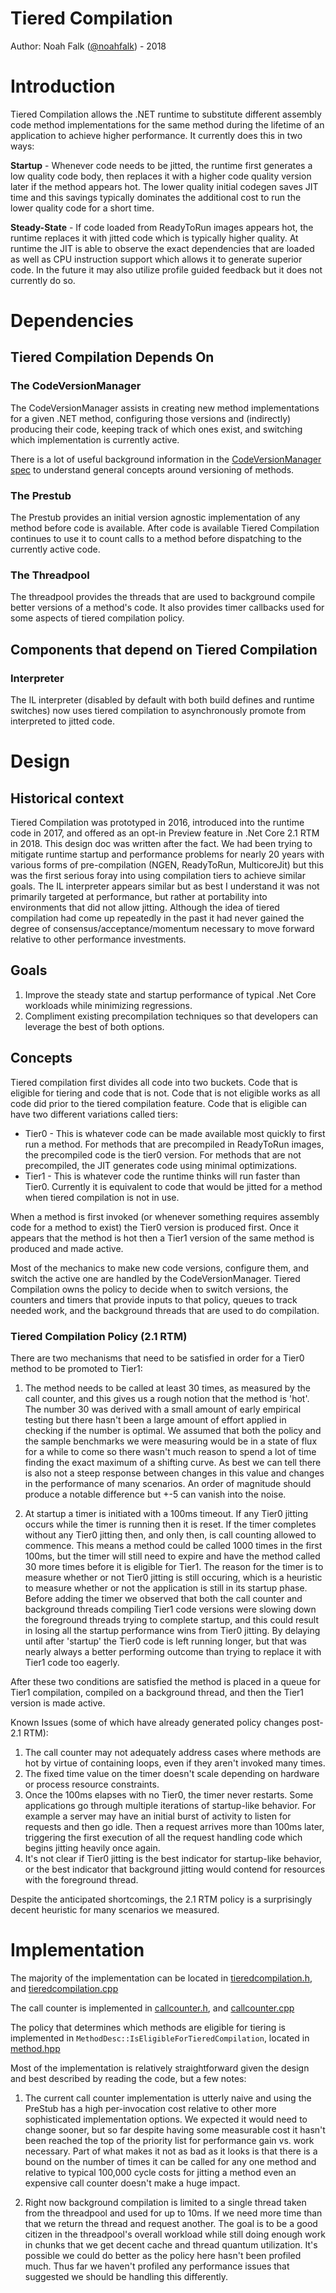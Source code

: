 Tiered Compilation
==================

Author: Noah Falk ([@noahfalk](https://github.com/noahfalk)) - 2018

Introduction
============

Tiered Compilation allows the .NET runtime to substitute different assembly code method implementations for the same method during the lifetime of an application to achieve higher performance. It currently does this in two ways:

  **Startup** - Whenever code needs to be jitted, the runtime first generates a low quality code body, then replaces it with a higher code quality version later if the method appears hot. The lower quality initial codegen saves JIT time and this savings typically dominates the additional cost to run the lower quality code for a short time.

  **Steady-State** - If code loaded from ReadyToRun images appears hot, the runtime replaces it with jitted code which is typically higher quality. At runtime the JIT is able to observe the exact dependencies that are loaded as well as CPU instruction support which allows it to generate superior code. In the future it may also utilize profile guided feedback but it does not currently do so.



Dependencies
============

## Tiered Compilation Depends On ##

### The CodeVersionManager ###
The CodeVersionManager assists in creating new method implementations for a given .NET method,  configuring those versions and (indirectly) producing their code, keeping track of which ones exist, and switching which implementation is currently active.

There is a lot of useful background information in the [CodeVersionManager spec](./code-versioning.md) to understand general concepts around versioning of methods.

### The Prestub ###
The Prestub provides an initial version agnostic implementation of any method before code is available. After code is available Tiered Compilation continues to use it to count calls to a method before dispatching to the currently active code.

### The Threadpool ###
The threadpool provides the threads that are used to background compile better versions of a method's code. It also provides timer callbacks used for some aspects of tiered compilation policy.

## Components that depend on Tiered Compilation ##

### Interpreter ###
The IL interpreter (disabled by default with both build defines and runtime switches) now uses tiered compilation to asynchronously promote from interpreted to jitted code.

Design
======

## Historical context ##

Tiered Compilation was prototyped in 2016, introduced into the runtime code in 2017, and offered as an opt-in Preview feature in .Net Core 2.1 RTM in 2018. This design doc was written after the fact. We had been trying to mitigate runtime startup and performance problems for nearly 20 years with various forms of pre-compilation (NGEN, ReadyToRun, MulticoreJit) but this was the first serious foray into using compilation tiers to achieve similar goals. The IL interpreter appears similar but as best I understand it was not primarily targeted at performance, but rather at portability into environments that did not allow jitting. Although the idea of tiered compilation had come up repeatedly in the past it had never gained the degree of consensus/acceptance/momentum necessary to move forward relative to other performance investments.

## Goals ##

1. Improve the steady state and startup performance of typical .Net Core workloads while minimizing regressions.
2. Compliment existing precompilation techniques so that developers can leverage the best of both options.


## Concepts ##

Tiered compilation first divides all code into two buckets. Code that is eligible for tiering and code that is not. Code that is not eligible works as all code did prior to the tiered compilation feature. Code that is eligible can have two different variations called tiers:

 - Tier0 - This is whatever code can be made available most quickly to first run a method. For methods that are precompiled in ReadyToRun images, the precompiled code is the tier0 version. For methods that are not precompiled, the JIT generates code using minimal optimizations.
 - Tier1 - This is whatever code the runtime thinks will run faster than Tier0. Currently it is equivalent to code that would be jitted for a method when tiered compilation is not in use.

When a method is first invoked (or whenever something requires assembly code for a method to exist) the Tier0 version is produced first. Once it appears that the method is hot then a Tier1 version of the same method is produced and made active. 

Most of the mechanics to make new code versions, configure them, and switch the active one are handled by the CodeVersionManager. Tiered Compilation owns the policy to decide when to switch versions, the counters and timers that provide inputs to that policy, queues to track needed work, and the background threads that are used to do compilation.


### Tiered Compilation Policy (2.1 RTM) ###

There are two mechanisms that need to be satisfied in order for a Tier0 method to be promoted to Tier1:

1. The method needs to be called at least 30 times, as measured by the call counter, and this gives us a rough notion that the method is 'hot'. The number 30 was derived with a small amount of early empirical testing but there hasn't been a large amount of effort applied in checking if the number is optimal. We assumed that both the policy and the sample benchmarks we were measuring would be in a state of flux for a while to come so there wasn't much reason to spend a lot of time finding the exact maximum of a shifting curve. As best we can tell there is also not a steep response between changes in this value and changes in the performance of many scenarios. An order of magnitude should produce a notable difference but +-5 can vanish into the noise.

2. At startup a timer is initiated with a 100ms timeout. If any Tier0 jitting occurs while the timer is running then it is reset. If the timer completes without any Tier0 jitting then, and only then, is call counting allowed to commence. This means a method could be called 1000 times in the first 100ms, but the timer will still need to expire and have the method called 30 more times before it is eligible for Tier1. The reason for the timer is to measure whether or not Tier0 jitting is still occuring, which is a heuristic to measure whether or not the application is still in its startup phase. Before adding the timer we observed that both the call counter and background threads compiling Tier1 code versions were slowing down the foreground threads trying to complete startup, and this could result in losing all the startup performance wins from Tier0 jitting. By delaying until after 'startup' the Tier0 code is left running longer, but that was nearly always a better performing outcome than trying to replace it with Tier1 code too eagerly. 

After these two conditions are satisfied the method is placed in a queue for Tier1 compilation, compiled on a background thread, and then the Tier1 version is made active.

Known Issues (some of which have already generated policy changes post-2.1 RTM): 

1. The call counter may not adequately address cases where methods are hot by virtue of containing loops, even if they aren't invoked many times.
2. The fixed time value on the timer doesn't scale depending on hardware or process resource constraints.
3. Once the 100ms elapses with no Tier0, the timer never restarts. Some applications go through multiple iterations of startup-like behavior. For example a server may have an initial burst of activity to listen for requests and then go idle. Then a request arrives more than 100ms later, triggering the first execution of all the request handling code which begins jitting heavily once again.
4. It's not clear if Tier0 jitting is the best indicator for startup-like behavior, or the best indicator that background jitting would contend for resources with the foreground thread.

Despite the anticipated shortcomings, the 2.1 RTM policy is a surprisingly decent heuristic for many scenarios we measured.

Implementation
==============

The majority of the implementation can be located in [tieredcompilation.h](../../src/vm/tieredcompilation.h), and [tieredcompilation.cpp](../../src/vm/tieredcompilation.cpp)

The call counter is implemented in [callcounter.h](../../src/vm/callcounter.h), and [callcounter.cpp](../../src/vm/callcounter.cpp)

The policy that determines which methods are eligible for tiering is implemented in `MethodDesc::IsEligibleForTieredCompilation`, located in [method.hpp](../../src/vm/method.hpp)

Most of the implementation is relatively straightforward given the design and best described by reading the code, but a few notes:

1. The current call counter implementation is utterly naive and using the PreStub has a high per-invocation cost relative to other more sophisticated implementation options. We expected it would need to change sooner, but so far despite having some measurable cost it hasn't been reached the top of the priority list for performance gain vs. work necessary. Part of what makes it not as bad as it looks is that there is a bound on the number of times it can be called for any one method and relative to typical 100,000 cycle costs for jitting a method even an expensive call counter doesn't make a huge impact.

2. Right now background compilation is limited to a single thread taken from the threadpool and used for up to 10ms. If we need more time than that we return the thread and request another. The goal is to be a good citizen in the threadpool's overall workload while still doing enough work in chunks that we get decent cache and thread quantum utilization. It's possible we could do better as the policy here hasn't been profiled much. Thus far we haven't profiled any performance issues that suggested we should be handling this differently.